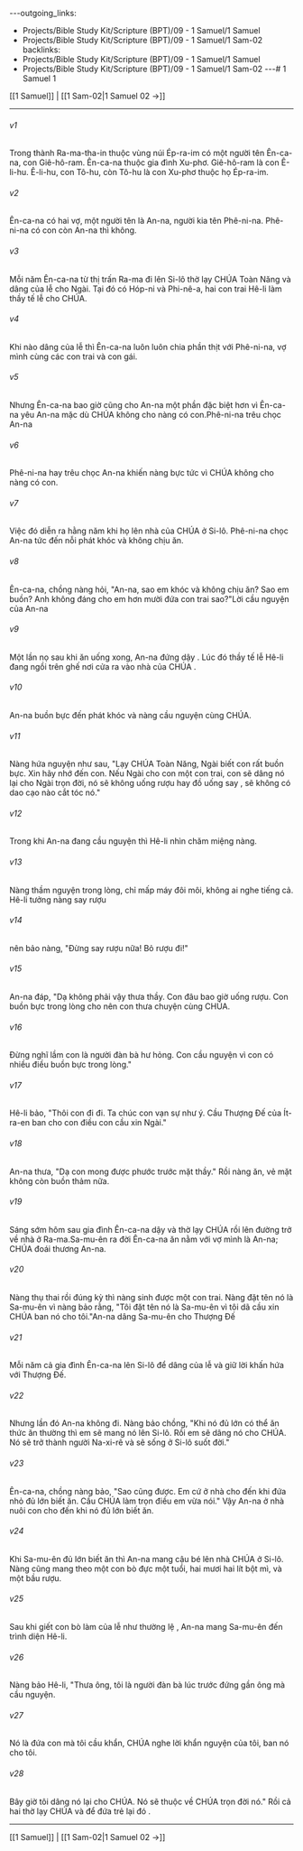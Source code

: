 ---outgoing_links:
  - Projects/Bible Study Kit/Scripture (BPT)/09 - 1 Samuel/1 Samuel
  - Projects/Bible Study Kit/Scripture (BPT)/09 - 1 Samuel/1 Sam-02
backlinks:
  - Projects/Bible Study Kit/Scripture (BPT)/09 - 1 Samuel/1 Samuel
  - Projects/Bible Study Kit/Scripture (BPT)/09 - 1 Samuel/1 Sam-02
---# 1 Samuel 1

[[1 Samuel]] | [[1 Sam-02|1 Samuel 02 →]]
***



###### v1 
Trong thành Ra-ma-tha-in thuộc vùng núi Ép-ra-im có một người tên Ên-ca-na, con Giê-hô-ram. Ên-ca-na thuộc gia đình Xu-phơ. Giê-hô-ram là con Ê-li-hu. Ê-li-hu, con Tô-hu, còn Tô-hu là con Xu-phơ thuộc họ Ép-ra-im. 

###### v2 
Ên-ca-na có hai vợ, một người tên là An-na, người kia tên Phê-ni-na. Phê-ni-na có con còn An-na thì không. 

###### v3 
Mỗi năm Ên-ca-na từ thị trấn Ra-ma đi lên Si-lô thờ lạy CHÚA Toàn Năng và dâng của lễ cho Ngài. Tại đó có Hóp-ni và Phi-nê-a, hai con trai Hê-li làm thầy tế lễ cho CHÚA. 

###### v4 
Khi nào dâng của lễ thì Ên-ca-na luôn luôn chia phần thịt với Phê-ni-na, vợ mình cùng các con trai và con gái. 

###### v5 
Nhưng Ên-ca-na bao giờ cũng cho An-na một phần đặc biệt hơn vì Ên-ca-na yêu An-na mặc dù CHÚA không cho nàng có con.Phê-ni-na trêu chọc An-na 

###### v6 
Phê-ni-na hay trêu chọc An-na khiến nàng bực tức vì CHÚA không cho nàng có con. 

###### v7 
Việc đó diễn ra hằng năm khi họ lên nhà của CHÚA ở Si-lô. Phê-ni-na chọc An-na tức đến nỗi phát khóc và không chịu ăn. 

###### v8 
Ên-ca-na, chồng nàng hỏi, "An-na, sao em khóc và không chịu ăn? Sao em buồn? Anh không đáng cho em hơn mười đứa con trai sao?"Lời cầu nguyện của An-na 

###### v9 
Một lần nọ sau khi ăn uống xong, An-na đứng dậy . Lúc đó thầy tế lễ Hê-li đang ngồi trên ghế nơi cửa ra vào nhà của CHÚA . 

###### v10 
An-na buồn bực đến phát khóc và nàng cầu nguyện cùng CHÚA. 

###### v11 
Nàng hứa nguyện như sau, "Lạy CHÚA Toàn Năng, Ngài biết con rất buồn bực. Xin hãy nhớ đến con. Nếu Ngài cho con một con trai, con sẽ dâng nó lại cho Ngài trọn đời, nó sẽ không uống rượu hay đồ uống say , sẽ không có dao cạo nào cắt tóc nó." 

###### v12 
Trong khi An-na đang cầu nguyện thì Hê-li nhìn chăm miệng nàng. 

###### v13 
Nàng thầm nguyện trong lòng, chỉ mấp máy đôi môi, không ai nghe tiếng cả. Hê-li tưởng nàng say rượu 

###### v14 
nên bảo nàng, "Đừng say rượu nữa! Bỏ rượu đi!" 

###### v15 
An-na đáp, "Dạ không phải vậy thưa thầy. Con đâu bao giờ uống rượu. Con buồn bực trong lòng cho nên con thưa chuyện cùng CHÚA. 

###### v16 
Đừng nghĩ lầm con là người đàn bà hư hỏng. Con cầu nguyện vì con có nhiều điều buồn bực trong lòng." 

###### v17 
Hê-li bảo, "Thôi con đi đi. Ta chúc con vạn sự như ý. Cầu Thượng Đế của Ít-ra-en ban cho con điều con cầu xin Ngài." 

###### v18 
An-na thưa, "Dạ con mong được phước trước mặt thầy." Rồi nàng ăn, vẻ mặt không còn buồn thảm nữa. 

###### v19 
Sáng sớm hôm sau gia đình Ên-ca-na dậy và thờ lạy CHÚA rồi lên đường trở về nhà ở Ra-ma.Sa-mu-ên ra đời Ên-ca-na ăn nằm với vợ mình là An-na; CHÚA đoái thương An-na. 

###### v20 
Nàng thụ thai rồi đúng kỳ thì nàng sinh được một con trai. Nàng đặt tên nó là Sa-mu-ên vì nàng bảo rằng, "Tôi đặt tên nó là Sa-mu-ên vì tôi dã cầu xin CHÚA ban nó cho tôi."An-na dâng Sa-mu-ên cho Thượng Đế 

###### v21 
Mỗi năm cả gia đình Ên-ca-na lên Si-lô để dâng của lễ và giữ lời khấn hứa với Thượng Đế. 

###### v22 
Nhưng lần đó An-na không đi. Nàng bảo chồng, "Khi nó đủ lớn có thể ăn thức ăn thường thì em sẽ mang nó lên Si-lô. Rồi em sẽ dâng nó cho CHÚA. Nó sẽ trở thành người Na-xi-rê và sẽ sống ở Si-lô suốt đời." 

###### v23 
Ên-ca-na, chồng nàng bảo, "Sao cũng được. Em cứ ở nhà cho đến khi đứa nhỏ đủ lớn biết ăn. Cầu CHÚA làm trọn điều em vừa nói." Vậy An-na ở nhà nuôi con cho đến khi nó đủ lớn biết ăn. 

###### v24 
Khi Sa-mu-ên đủ lớn biết ăn thì An-na mang cậu bé lên nhà CHÚA ở Si-lô. Nàng cũng mang theo một con bò đực một tuổi, hai mươi hai lít bột mì, và một bầu rượu. 

###### v25 
Sau khi giết con bò làm của lễ như thường lệ , An-na mang Sa-mu-ên đến trình diện Hê-li. 

###### v26 
Nàng bảo Hê-li, "Thưa ông, tôi là người đàn bà lúc trước đứng gần ông mà cầu nguyện. 

###### v27 
Nó là đứa con mà tôi cầu khẩn, CHÚA nghe lời khẩn nguyện của tôi, ban nó cho tôi. 

###### v28 
Bây giờ tôi dâng nó lại cho CHÚA. Nó sẽ thuộc về CHÚA trọn đời nó." Rồi cả hai thờ lạy CHÚA và để đứa trẻ lại đó .

***
[[1 Samuel]] | [[1 Sam-02|1 Samuel 02 →]]
